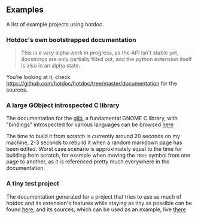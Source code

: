 ## Examples

A list of example projects using hotdoc.

### Hotdoc's own bootstrapped documentation

> This is a *very* alpha work in progress, as the API isn't stable yet, docstrings are only partially filled out, and the python extension itself is also in an alpha state.

You're looking at it, check <https://github.com/hotdoc/hotdoc/tree/master/documentation> for the sources.

### A large GObject introspected C library

The documentation for the [glib](https://developer.gnome.org/glib/stable/), a fundamental GNOME C library, with "bindings" introspected for various languages can be browsed [here](https://people.collabora.com/~meh/glib_hotdoc/html/index.html)

The time to build it from scratch is currently around 20 seconds on my machine, 2-3 seconds to rebuild it when a random markdown page has been edited. Worst case scenario is approximately equal to the time
for building from scratch, for example when moving the `TRUE` symbol from one page to another, as it is referenced pretty much everywhere in the documentation.

### A tiny test project

The documentation generated for a project that tries to use as much of hotdoc and its extension's features while staying as tiny as possible can be found [here](https://people.collabora.com/~meh/test_hotdoc_hotdoc/html/index.html), and its sources, which can be used as an example, live [there](https://github.com/hotdoc/test_hotdoc)
